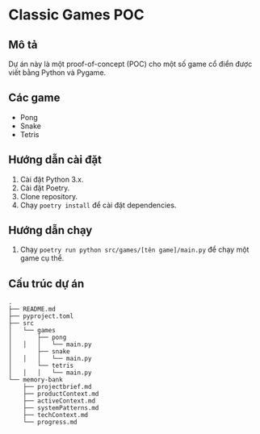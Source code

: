 # Classic Games POC

## Mô tả
Dự án này là một proof-of-concept (POC) cho một số game cổ điển được viết bằng Python và Pygame.

## Các game
-   Pong
-   Snake
-   Tetris

## Hướng dẫn cài đặt
1.  Cài đặt Python 3.x.
2.  Cài đặt Poetry.
3.  Clone repository.
4.  Chạy `poetry install` để cài đặt dependencies.

## Hướng dẫn chạy
1.  Chạy `poetry run python src/games/[tên game]/main.py` để chạy một game cụ thể.

## Cấu trúc dự án
```
.
├── README.md
├── pyproject.toml
├── src
│   └── games
│       ├── pong
│   │   │   └── main.py
│       ├── snake
│   │   │   └── main.py
│       └── tetris
│   │   │   └── main.py
└── memory-bank
    ├── projectbrief.md
    ├── productContext.md
    ├── activeContext.md
    ├── systemPatterns.md
    ├── techContext.md
    └── progress.md
